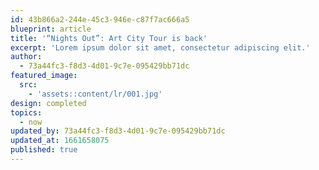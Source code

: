 ```yaml
---
id: 43b866a2-244e-45c3-946e-c87f7ac666a5
blueprint: article
title: '“Nights Out”: Art City Tour is back'
excerpt: 'Lorem ipsum dolor sit amet, consectetur adipiscing elit.'
author:
  - 73a44fc3-f8d3-4d01-9c7e-095429bb71dc
featured_image:
  src:
    - 'assets::content/lr/001.jpg'
design: completed
topics:
  - now
updated_by: 73a44fc3-f8d3-4d01-9c7e-095429bb71dc
updated_at: 1661658075
published: true
---
```

